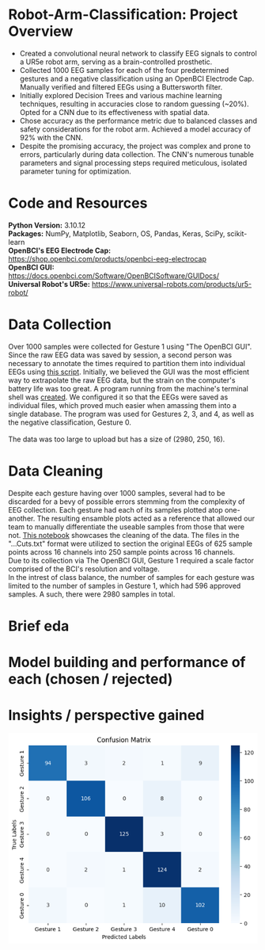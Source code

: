 # Robot-Arm-Classification: Project Overview
- Created a convolutional neural network to classify EEG signals to control a UR5e robot arm, serving as a brain-controlled prosthetic.
- Collected 1000 EEG samples for each of the four predetermined gestures and a negative classification using an OpenBCI Electrode Cap. Manually verified and filtered EEGs using a Buttersworth filter.
- Initially explored Decision Trees and various machine learning techniques, resulting in accuracies close to random guessing (~20%). Opted for a CNN due to its effectiveness with spatial data.
- Chose accuracy as the performance metric due to balanced classes and safety considerations for the robot arm. Achieved a model accuracy of 92% with the CNN.
- Despite the promising accuracy, the project was complex and prone to errors, particularly during data collection. The CNN's numerous tunable parameters and signal processing steps required meticulous, isolated parameter tuning for optimization.



# Code and Resources 
**Python Version:** 3.10.12 <br>
**Packages:** NumPy, Matplotlib, Seaborn, OS, Pandas, Keras, SciPy, scikit-learn <br>
**OpenBCI's EEG Electrode Cap:** https://shop.openbci.com/products/openbci-eeg-electrocap <br>
**OpenBCI GUI:** https://docs.openbci.com/Software/OpenBCISoftware/GUIDocs/ <br>
**Universal Robot's UR5e:** https://www.universal-robots.com/products/ur5-robot/<br>



# Data Collection
Over 1000 samples were collected for Gesture 1 using "The OpenBCI GUI". Since the raw EEG data was saved by session, a second person was necessary to annotate the times required to partition them into individual EEGs using [this script](/OpenBCI_GUI_Timing.py). Initially, we believed the GUI was the most efficient way to extrapolate the raw EEG data, but the strain on the computer's battery life was too great. A program running from the machine's terminal shell was [created](/BCI_LiveFeeding.py). We configured it so that the EEGs were saved as individual files, which proved much easier when amassing them into a single database. The program was used for Gestures 2, 3, and 4, as well as the negative classification, Gesture 0.
 <br><br>
The data was too large to upload but has a size of (2980, 250, 16).



# Data Cleaning
Despite each gesture having over 1000 samples, several had to be discarded for a bevy of possible errors stemming from the complexity of EEG collection. Each gesture had each of its samples plotted atop one-another. The resulting ensamble plots acted as a reference that allowed our team to manually differentiate the useable samples from those that were not. [This notebook](/Robot_Arm_Classification,_Data_Cleaning.ipynb) showcases the cleaning of the data. The files in the "...Cuts.txt" format were utilized to section the original EEGs of 625 sample points across 16 channels into 250 sample points across 16 channels. <br>
Due to its collection via The OpenBCI GUI, Gesture 1 required a scale factor comprised of the BCI's resolution and voltage. <br>
In the intrest of class balance, the number of samples for each gesture was limited to the number of samples in Gesture 1, which had 596 approved samples. A such, there were 2980 samples in total.





# Brief eda

# Model building and performance of each (chosen / rejected)

# Insights / perspective gained




    
![Image](/images/BME_CM.png)
